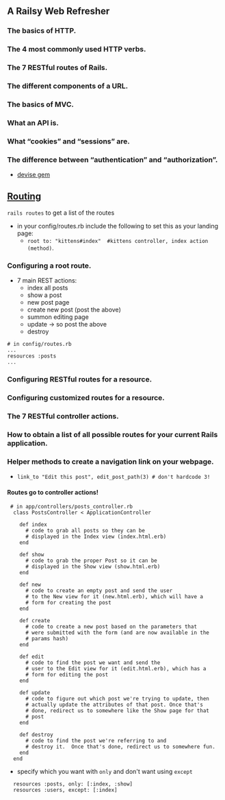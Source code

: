 ## A Railsy Web Refresher

### The basics of HTTP.
### The 4 most commonly used HTTP verbs.
### The 7 RESTful routes of Rails.
### The different components of a URL.
### The basics of MVC.
### What an API is.
### What “cookies” and “sessions” are.
### The difference between “authentication” and “authorization”.
  - [devise gem](https://github.com/heartcombo/devise)

## [Routing](https://www.theodinproject.com/lessons/ruby-on-rails-routing)

`rails routes` to get a list of the routes
- in your config/routes.rb include the following to set this as your landing page:
  - `root to: "kittens#index"  #kittens controller, index action (method)`.

### Configuring a root route.
- 7 main REST actions:
  - index all posts
  - show a post
  - new post page
  - create new post (post the above)
  - summon editing page
  - update -> so post the above
  - destroy

```
# in config/routes.rb
...
resources :posts
...
```

### Configuring RESTful routes for a resource.
### Configuring customized routes for a resource.
### The 7 RESTful controller actions.
### How to obtain a list of all possible routes for your current Rails application.
### Helper methods to create a navigation link on your webpage.

- `link_to "Edit this post", edit_post_path(3) # don't hardcode 3!`

#### Routes go to controller actions!

```
 # in app/controllers/posts_controller.rb
  class PostsController < ApplicationController

    def index
      # code to grab all posts so they can be
      # displayed in the Index view (index.html.erb)
    end

    def show
      # code to grab the proper Post so it can be
      # displayed in the Show view (show.html.erb)
    end

    def new
      # code to create an empty post and send the user
      # to the New view for it (new.html.erb), which will have a
      # form for creating the post
    end

    def create
      # code to create a new post based on the parameters that
      # were submitted with the form (and are now available in the
      # params hash)
    end

    def edit
      # code to find the post we want and send the
      # user to the Edit view for it (edit.html.erb), which has a
      # form for editing the post
    end

    def update
      # code to figure out which post we're trying to update, then
      # actually update the attributes of that post. Once that's
      # done, redirect us to somewhere like the Show page for that
      # post
    end

    def destroy
      # code to find the post we're referring to and
      # destroy it.  Once that's done, redirect us to somewhere fun.
    end
  end
```

- specify which you want with `only` and don't want using `except`

```
  resources :posts, only: [:index, :show]
  resources :users, except: [:index]
```
